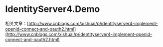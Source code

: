 # IdentityServer4.Demo

相关文章：[http://www.cnblogs.com/xishuai/p/identityserver4-implement-openid-connect-and-oauth2.html](http://www.cnblogs.com/xishuai/p/identityserver4-implement-openid-connect-and-oauth2.html)
